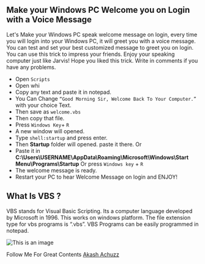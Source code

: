 ## Make your Windows PC Welcome you on Login with a Voice Message

Let's Make your Windows PC speak welcome message on login, every time you will login into your Windows PC, it will greet you with a voice message. You can test and set your best customized message to greet you on login.
You can use this trick to impress your friends. Enjoy your speaking computer just like Jarvis! Hope you liked this trick. Write in comments if you have any problems.

- Open  `Scripts`
- Open whi
- Copy any text and paste it in notepad.
- You Can Change `“Good Morning Sir, Welcome Back To Your Computer.”` with your choice Text.
- Then save as `welcome.vbs`
- Then copy that file.
- Press `Windows Key`+ `R`
- A new window will opened.
- Type `shell:startup` and press enter.
- Then **Startup** folder will opened. paste it there.
      Or
- Paste it in **C:\Users\USERNAME\AppData\Roaming\Microsoft\Windows\Start Menu\Programs\Startup** Or press `Windows key` + `R`
- The welcome message is ready.
- Restart your PC to hear Welcome Message on login and ENJOY!

## What Is VBS ?
VBS stands for Visual Basic Scripting. Its a computer language developed by Microsoft in 1996. This works on windows platform. The file extension type for vbs programs is “.vbs”. VBS Programs can be easily programmed in notepad.

![This is an image](https://i.postimg.cc/Qdndj7Hy/pngegg.png)



Follow Me For Great Contents [Akash Achuzz](https://github.com/AkashAchuzzz/)
